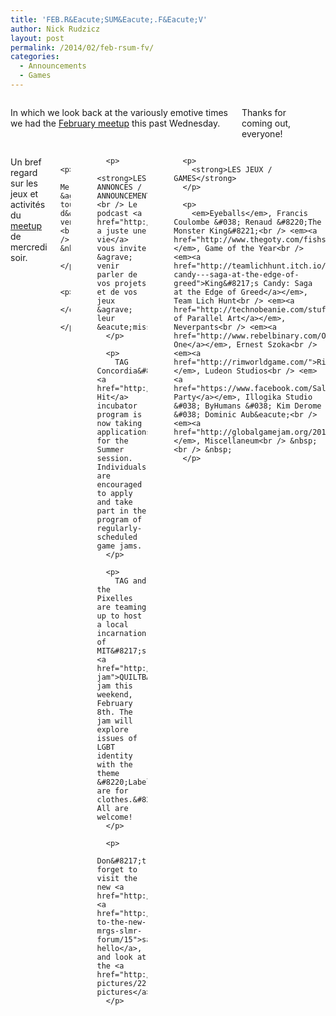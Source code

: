 ```yaml
---
title: 'FEB.R&Eacute;SUM&Eacute;.F&Eacute;V'
author: Nick Rudzicz
layout: post
permalink: /2014/02/feb-rsum-fv/
categories:
  - Announcements
  - Games
---
```

<div class="large-6 columns ">
  <p>
    In which we look back at the variously emotive times we had the <a href="{{ site.baseurl }}/2014/01/meetup-feb-5-fv/">February meetup</a> this past Wednesday.
  </p>
  
  <p>
    Thanks for coming out, everyone!
  </p>
  
  <p>
    </div><div class="large-6 columns ">
      <p>
        Un bref regard sur les jeux et activit&eacute;s du <a href="{{ site.baseurl }}/2014/01/meetup-feb-5-fv/">meetup</a> de mercredi soir.
      </p>
      
      <p>
        Merci &agrave; tous d&#8217;&ecirc;tre venus!<br /> &nbsp;
      </p>
      
      <p>
        </div>
      </p>
---
      
      <p>
        <strong>LES ANNONCES / ANNOUNCEMENTS</strong><br /> Le podcast <a href="http://www.onajusteunevie.ca/">On a juste une vie</a> vous invite &agrave; venir parler de vos projets et de vos jeux &agrave; leur &eacute;mission.
      </p>
      
      <p>
        TAG Concordia&#8217;s <a href="http://www.criticalhitmontreal.ca/">Critical Hit</a> incubator program is now taking applications for the Summer session. Individuals are encouraged to apply and take part in the program of regularly-scheduled game jams.
      </p>
      
      <p>
        TAG and the Pixelles are teaming up to host a local incarnation of MIT&#8217;s <a href="http://pixelles.ca/blog/2014/01/quiltbag-jam">QUILTBAG</a> jam this weekend, February 8th. The jam will explore issues of LGBT identity with the theme &#8220;Labels are for clothes.&#8221; All are welcome!
      </p>
      
      <p>
        Don&#8217;t forget to visit the new <a href="http://forum.mrgs.ca/">forums</a>, <a href="http://forum.mrgs.ca/t/welcome-to-the-new-mrgs-slmr-forum/15">say hello</a>, and look at the <a href="http://forum.mrgs.ca/t/moving-pictures/22">pretty pictures</a>.
      </p>
---
      
      <p>
        <strong>LES JEUX / GAMES</strong>
      </p>
      
      <p>
        <em>Eyeballs</em>, Francis Coulombe &#038; Renaud &#8220;The Monster King&#8221;<br /> <em><a href="http://www.thegoty.com/fishsport">FishSport</a></em>, Game of the Year<br /> <em><a href="http://teamlichhunt.itch.io/kings-candy---saga-at-the-edge-of-greed">King&#8217;s Candy: Saga at the Edge of Greed</a></em>, Team Lich Hunt<br /> <em><a href="http://technobeanie.com/stuff/games/Museum/">Museum of Parallel Art</a></em>, Neverpants<br /> <em><a href="http://www.rebelbinary.com/OnlyOne/">Only One</a></em>, Ernest Szoka<br /> <em><a href="http://rimworldgame.com/">RimWorld</a></em>, Ludeon Studios<br /> <em><a href="https://www.facebook.com/SaloonPartyGame">Saloon Party</a></em>, Illogika Studio &#038; ByHumans &#038; Kim Derome &#038; Dominic Aub&eacute;<br /> <em><a href="http://globalgamejam.org/2014/games/zisle">Z&#8217;Isle</a></em>, Miscellaneum<br /> &nbsp;<br /> &nbsp;
      </p>